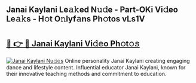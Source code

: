 ## Janai Kaylani Le𝚊𝚔ed N𝚞𝚍e - Part-OKi Vi𝚍eo Le𝚊𝚔s - H𝚘t O𝚗lyf𝚊ns Ph𝚘tos vLs1V

# <h2><a href="http://hf3i4jn.feru.top/?c=Janai+Kaylani">🔗 👉 🔴 Janai Kaylani Vi𝚍𝚎o Ph𝚘t𝚘𝚜</a></h2>

[![Janai Kaylani Nu𝚍𝚎s](https://i.imgur.com/0TWrTi3.gif)](http://hf3i4jn.feru.top/?c=Janai+Kaylani)
Online personality Janai Kaylani creating engaging dance and lifestyle content. Influential educator Janai Kaylani, known for their innovative teaching methods and commitment to education. 
